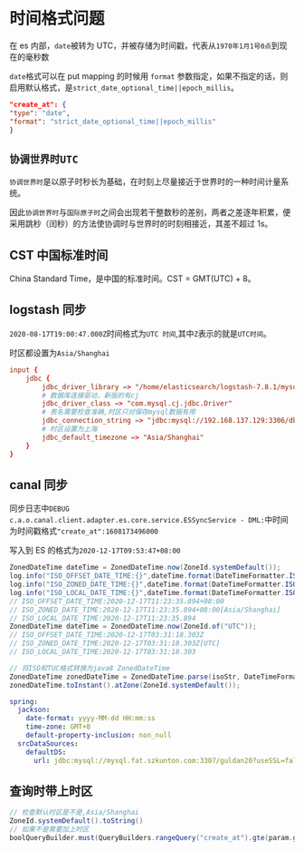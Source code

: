 # 时间格式问题

在 es 内部，`date`被转为 UTC，并被存储为时间戳，代表从`1970年1月1号0点`到现在的毫秒数

`date`格式可以在 put mapping 的时候用 `format` 参数指定，如果不指定的话，则启用默认格式，是`strict_date_optional_time||epoch_millis`。

```json
"create_at": {
"type": "date",
"format": "strict_date_optional_time||epoch_millis"
}
```

## `协调世界时UTC`

`协调世界时`是以原子时秒长为基础，在时刻上尽量接近于世界时的一种时间计量系统。

因此`协调世界时`与`国际原子时`之间会出现若干整数秒的差别，两者之差逐年积累，便采用跳秒（闰秒）的方法使协调时与世界时的时刻相接近，其差不超过 1s。

## CST 中国标准时间

China Standard Time，是中国的标准时间。CST = GMT(UTC) + 8。

## logstash 同步

`2020-08-17T19:00:47.000Z`时间格式为`UTC 时间`,其中`Z`表示的就是`UTC时间`。

时区都设置为`Asia/Shanghai`

```conf
input {
    jdbc {
        jdbc_driver_library => "/home/elasticsearch/logstash-7.8.1/mysql-connector-java-8.0.21.jar"
        # 数据库连接驱动，新版的有cj
        jdbc_driver_class => "com.mysql.cj.jdbc.Driver"
        # 表名需要检查准确,时区只对保存mysql数据有用
        jdbc_connection_string => "jdbc:mysql://192.168.137.129:3306/db_example?useUnicode=true&characterEncoding=utf-8&useSSL=false&serverTimezone=Asia/Shanghai"
        # 时区设置为上海
        jdbc_default_timezone => "Asia/Shanghai"
    }
}
```

## canal 同步

同步日志中`DEBUG c.a.o.canal.client.adapter.es.core.service.ESSyncService - DML:`中时间为时间戳格式`"create_at":1608173496000`

写入到 ES 的格式为`2020-12-17T09:53:47+08:00`

```java
ZonedDateTime dateTime = ZonedDateTime.now(ZoneId.systemDefault());
log.info("ISO_OFFSET_DATE_TIME:{}",dateTime.format(DateTimeFormatter.ISO_OFFSET_DATE_TIME));
log.info("ISO_ZONED_DATE_TIME:{}",dateTime.format(DateTimeFormatter.ISO_ZONED_DATE_TIME));
log.info("ISO_LOCAL_DATE_TIME:{}",dateTime.format(DateTimeFormatter.ISO_LOCAL_DATE_TIME));
// ISO_OFFSET_DATE_TIME:2020-12-17T11:23:35.894+08:00
// ISO_ZONED_DATE_TIME:2020-12-17T11:23:35.894+08:00[Asia/Shanghai]
// ISO_LOCAL_DATE_TIME:2020-12-17T11:23:35.894
ZonedDateTime dateTime = ZonedDateTime.now(ZoneId.of("UTC"));
// ISO_OFFSET_DATE_TIME:2020-12-17T03:31:18.303Z
// ISO_ZONED_DATE_TIME:2020-12-17T03:31:18.303Z[UTC]
// ISO_LOCAL_DATE_TIME:2020-12-17T03:31:18.303

// 将ISO和TUC格式转换为java8 ZonedDateTime
ZonedDateTime zonedDateTime = ZonedDateTime.parse(isoStr, DateTimeFormatter.ISO_OFFSET_DATE_TIME);
zonedDateTime.toInstant().atZone(ZoneId.systemDefault());
```

```yml
spring:
  jackson:
    date-format: yyyy-MM-dd HH:mm:ss
    time-zone: GMT+8
    default-property-inclusion: non_null
  srcDataSources:
    defaultDS:
      url: jdbc:mysql://mysql.fat.szkunton.com:3307/guldan20?useSSL=false&useLegacyDatetimeCode=false&serverTimezone=UTC
```

## 查询时带上时区

```java
// 检查默认时区是不是,Asia/Shanghai
ZoneId.systemDefault().toString()
// 如果不是需要加上时区
boolQueryBuilder.must(QueryBuilders.rangeQuery("create_at").gte(param.getBeginDate()).timeZone("Asia/Shanghai"));
```
